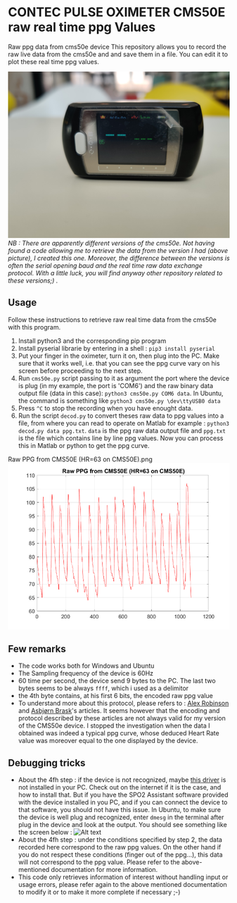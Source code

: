 # CONTEC PULSE OXIMETER CMS50E raw real time ppg Values
Raw ppg data from cms50e device
This repository allows you to record the raw live data from the cms50e and and save them in a file. You can edit it to plot these real time ppg values.


![Alt text](/cms50e.jpg "Contec Pulse Oximeter CMS50E")
*NB : There are apparently different versions of the cms50e. Not having found a code allowing me to retrieve the data from the version I had (above picture), I created this one. Moreover, the difference between the versions is often the serial opening baud and the real time raw data exchange protocol. With a little luck, you will find anyway other repository related to these versions;) .*

## Usage


Follow these instructions to retrieve raw real time data from the cms50e with this program.
1. Install python3 and the corresponding pip program
2. Install pyserial librarie by entering in a shell : `pip3 install pyserial`
3. Put your finger in the oximeter, turn it on, then plug into the PC. Make sure that it works well, i.e. that you can see the ppg curve vary on his screen before proceeding to the next step.
4. Run `cms50e.py` script passing to it as argument the port where the device is plug (in my example, the port is 'COM6') and the raw binary data output file (data in this case): `python3 cms50e.py COM6 data`. In Ubuntu, the command is something like `python3 cms50e.py \dev\ttyUSB0 data`
5. Press `^C` to stop the recording when you have enought data.
6. Run the script `decod.py` to convert theses raw data to ppg values into a file, from where you can read to operate on Matlab for example : `python3 decod.py data ppg.txt`. `data` is the ppg raw data output file and `ppg.txt` is the file which contains line by line ppg values. Now you can process this in Matlab or python to get the ppg curve.

Raw PPG from CMS50E (HR=63 on CMS50E).png
![Alt text](/ppg.png "Raw ppg curve from cms50e")

## Few remarks
- The code works both for Windows and Ubuntu
- The Sampling frequency of the device is 60Hz
- 60 time per second, the device send 9 bytes to the PC. The last two bytes seems to be always `ffff`, which i used as a delimitor
- the 4th byte contains, at his first 6 bits, the encoded raw ppg value
- To understand more about this protocol, please refers to : [Alex Robinson](https://www.tranzoa.net/~alex/blog/?p=371) and [Asbjørn Brask](https://www.atbrask.dk/?author=1)'s articles. It seems however that the encoding and protocol described by these articles are not always valid for my version of the CMS50e device. I stopped the investigation when the data I obtained was indeed a typical ppg curve, whose deduced Heart Rate value was moreover equal to the one displayed by the device.

## Debugging tricks
- About the 4fh step : if the device is not recognized, maybe [this driver](https://www.silabs.com/products/mcu/pages/usbtouartbridgevcpdrivers.aspx) is not installed in your PC. Check out on the internet if it is the case, and how to install that. But if you have the SPO2 Assistant software provided with the device installed in you PC, and if you can connect the device to that software, you should not have this issue. In Ubuntu, to make sure the device is well plug and recognized, enter `dmesg` in the terminal after plug in the device and look at the output. You should see something like the screen below :
![Alt text](https://www.atbrask.dk/wp-content/uploads/2015/03/dmesg.png "dmesg Output")
- About the 4fh step : under the conditions specified by step 2, the data recorded here correspond to the raw ppg values. On the other hand if you do not respect these conditions (finger out of the ppg...), this data will not correspond to the ppg value. Please refer to the above-mentioned documentation for more information.
- This code only retrieves information of interest without handling input or usage errors, please refer again to the above mentioned documentation to modify it or to make it more complete if necessary ;-)
